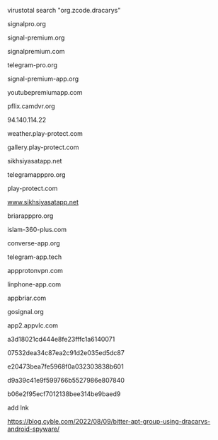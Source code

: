 virustotal search "org.zcode.dracarys"

signalpro.org

signal-premium.org

signalpremium.com

telegram-pro.org

signal-premium-app.org

youtubepremiumapp.com

pflix.camdvr.org

94.140.114.22

weather.play-protect.com

gallery.play-protect.com

sikhsiyasatapp.net

telegramapppro.org 

play-protect.com

www.sikhsiyasatapp.net

briarapppro.org

islam-360-plus.com 

converse-app.org

telegram-app.tech

appprotonvpn.com

linphone-app.com

appbriar.com

gosignal.org

app2.appvlc.com

a3d18021cd444e8fe23fffc1a6140071

07532dea34c87ea2c91d2e035ed5dc87

e20473bea7fe5968f0a032303838b601

d9a39c41e9f599766b5527986e807840

b06e2f95ecf7012138bee314be9baed9

add lnk

https://blog.cyble.com/2022/08/09/bitter-apt-group-using-dracarys-android-spyware/

